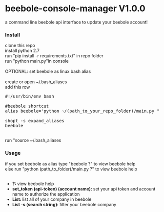 # beebole-console-manager <b>V1.0.0</b>
a command line beebole api interface to update your beebole account!

<h3>Install</h3>

clone this repo<br>
install python 2.7<br>
run "pip install -r requirements.txt" in repo folder<br>
run "python main.py"in console<br>
<br>
OPTIONAL: set beebole as linux bash alias<br>
<br>
create or open ~/.bash_aliases<br>
add this row<br>
<pre>
#!/usr/bin/env bash

#beebole shortcut 
alias beebole='python ~/(path_to_your_repo_folder)/main.py "$@"'

shopt -s expand_aliases
beebole
</pre>
<br>
run "source ~/.bash_aliases<br>


<h3>Usage</h3>

if you set beebole as alias type "beebole ?" to view beebole help<br>
else run "python (path_to_folder)/main.py ?" to view beebole help<br><br>

<ul>
<li><b>?: </b> view beebole help</li>
<li><b>set_token (api-token) (account name): </b> set your api token and account name to authorize the application</li>
<li><b>List: </b> list all of your company in beebole</li>
<li><b>List -s (search string): </b> filter your beebole company</li>
</ul>
